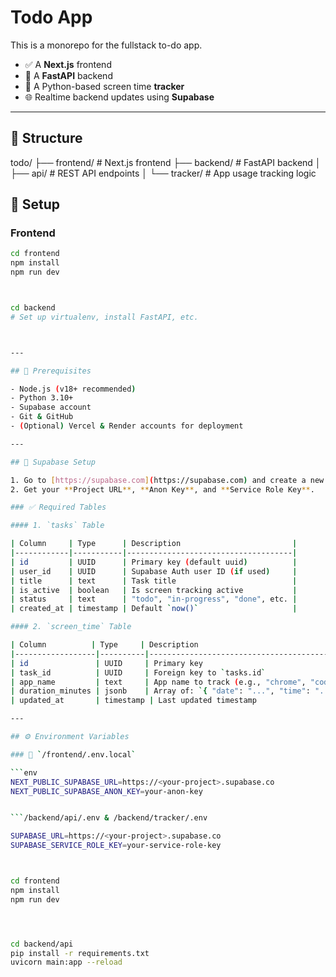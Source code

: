# Todo App

This is a monorepo for the fullstack to-do app.


- ✅ A **Next.js** frontend
- 🐍 A **FastAPI** backend
- 🧠 A Python-based screen time **tracker**
- 🌐 Realtime backend updates using **Supabase**

---

## 📁 Structure

todo/
├── frontend/ # Next.js frontend
├── backend/ # FastAPI backend
│ ├── api/ # REST API endpoints
│ └── tracker/ # App usage tracking logic

## 🚀 Setup

### Frontend
```bash
cd frontend
npm install
npm run dev



cd backend
# Set up virtualenv, install FastAPI, etc.



---

## 🔧 Prerequisites

- Node.js (v18+ recommended)
- Python 3.10+
- Supabase account
- Git & GitHub
- (Optional) Vercel & Render accounts for deployment

---

## 🧱 Supabase Setup

1. Go to [https://supabase.com](https://supabase.com) and create a new project.
2. Get your **Project URL**, **Anon Key**, and **Service Role Key**.

### ✅ Required Tables

#### 1. `tasks` Table

| Column     | Type      | Description                         |
|------------|-----------|-------------------------------------|
| id         | UUID      | Primary key (default uuid)          |
| user_id    | UUID      | Supabase Auth user ID (if used)     |
| title      | text      | Task title                          |
| is_active  | boolean   | Is screen tracking active           |
| status     | text      | "todo", "in-progress", "done", etc. |
| created_at | timestamp | Default `now()`                     |

#### 2. `screen_time` Table

| Column          | Type     | Description                                              |
|------------------|----------|----------------------------------------------------------|
| id               | UUID     | Primary key                                              |
| task_id          | UUID     | Foreign key to `tasks.id`                                |
| app_name         | text     | App name to track (e.g., "chrome", "code")               |
| duration_minutes | jsonb    | Array of: `{ "date": "...", "time": "...", "minutes": N }` |
| updated_at       | timestamp | Last updated timestamp                                  |

---

## ⚙️ Environment Variables

### 📁 `/frontend/.env.local`

```env
NEXT_PUBLIC_SUPABASE_URL=https://<your-project>.supabase.co
NEXT_PUBLIC_SUPABASE_ANON_KEY=your-anon-key


```/backend/api/.env & /backend/tracker/.env

SUPABASE_URL=https://<your-project>.supabase.co
SUPABASE_SERVICE_ROLE_KEY=your-service-role-key



cd frontend
npm install
npm run dev




cd backend/api
pip install -r requirements.txt
uvicorn main:app --reload





